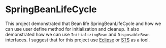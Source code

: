 # SpringBeanLifeCycle
This project demonstrated that Bean life SpringBeanLifeCycle and how we can use user define method for initialization and cleanup. It also demonstrated
how we can use `InitializingBean` and  `DisposableBean` interfaces. I suggest that for this project use [Eclipse](https://www.eclipse.org/downloads/) or [STS](https://spring.io/tools) as a tool.
